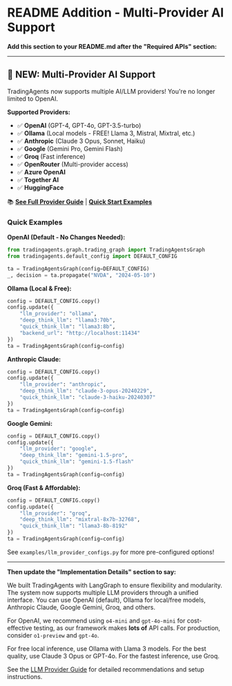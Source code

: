 # README Addition - Multi-Provider AI Support

**Add this section to your README.md after the "Required APIs" section:**

---

## 🚀 NEW: Multi-Provider AI Support

TradingAgents now supports multiple AI/LLM providers! You're no longer limited to OpenAI.

**Supported Providers:**
- ✅ **OpenAI** (GPT-4, GPT-4o, GPT-3.5-turbo)
- ✅ **Ollama** (Local models - FREE! Llama 3, Mistral, Mixtral, etc.)
- ✅ **Anthropic** (Claude 3 Opus, Sonnet, Haiku)
- ✅ **Google** (Gemini Pro, Gemini Flash)
- ✅ **Groq** (Fast inference)
- ✅ **OpenRouter** (Multi-provider access)
- ✅ **Azure OpenAI**
- ✅ **Together AI**
- ✅ **HuggingFace**

📚 **[See Full Provider Guide](docs/LLM_PROVIDER_GUIDE.md)** | **[Quick Start Examples](docs/MULTI_PROVIDER_SUPPORT.md)**

### Quick Examples

**OpenAI (Default - No Changes Needed):**
```python
from tradingagents.graph.trading_graph import TradingAgentsGraph
from tradingagents.default_config import DEFAULT_CONFIG

ta = TradingAgentsGraph(config=DEFAULT_CONFIG)
_, decision = ta.propagate("NVDA", "2024-05-10")
```

**Ollama (Local & Free):**
```python
config = DEFAULT_CONFIG.copy()
config.update({
    "llm_provider": "ollama",
    "deep_think_llm": "llama3:70b",
    "quick_think_llm": "llama3:8b",
    "backend_url": "http://localhost:11434"
})
ta = TradingAgentsGraph(config=config)
```

**Anthropic Claude:**
```python
config = DEFAULT_CONFIG.copy()
config.update({
    "llm_provider": "anthropic",
    "deep_think_llm": "claude-3-opus-20240229",
    "quick_think_llm": "claude-3-haiku-20240307"
})
ta = TradingAgentsGraph(config=config)
```

**Google Gemini:**
```python
config = DEFAULT_CONFIG.copy()
config.update({
    "llm_provider": "google",
    "deep_think_llm": "gemini-1.5-pro",
    "quick_think_llm": "gemini-1.5-flash"
})
ta = TradingAgentsGraph(config=config)
```

**Groq (Fast & Affordable):**
```python
config = DEFAULT_CONFIG.copy()
config.update({
    "llm_provider": "groq",
    "deep_think_llm": "mixtral-8x7b-32768",
    "quick_think_llm": "llama3-8b-8192"
})
ta = TradingAgentsGraph(config=config)
```

See `examples/llm_provider_configs.py` for more pre-configured options!

---

**Then update the "Implementation Details" section to say:**

We built TradingAgents with LangGraph to ensure flexibility and modularity. The system now supports multiple LLM providers through a unified interface. You can use OpenAI (default), Ollama for local/free models, Anthropic Claude, Google Gemini, Groq, and others.

For OpenAI, we recommend using `o4-mini` and `gpt-4o-mini` for cost-effective testing, as our framework makes **lots of** API calls. For production, consider `o1-preview` and `gpt-4o`.

For free local inference, use Ollama with Llama 3 models. For the best quality, use Claude 3 Opus or GPT-4o. For the fastest inference, use Groq.

See the [LLM Provider Guide](docs/LLM_PROVIDER_GUIDE.md) for detailed recommendations and setup instructions.
